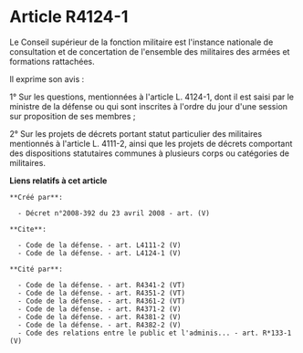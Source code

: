 # Article R4124-1

Le Conseil supérieur de la fonction militaire est l'instance nationale de consultation et de concertation de l'ensemble des
militaires des armées et formations rattachées. 

Il exprime son avis : 

1° Sur les questions, mentionnées à l'article L. 4124-1, dont il est saisi par le ministre de la défense ou qui sont
inscrites à l'ordre du jour d'une session sur proposition de ses membres ; 

2° Sur les projets de décrets portant statut particulier des militaires mentionnés à l'article L. 4111-2, ainsi que les
projets de décrets comportant des dispositions statutaires communes à plusieurs corps ou catégories de militaires.

**Liens relatifs à cet article**

	**Créé par**:

	  - Décret n°2008-392 du 23 avril 2008 - art. (V)

	**Cite**:

	  - Code de la défense. - art. L4111-2 (V)
	  - Code de la défense. - art. L4124-1 (V)

	**Cité par**:

	  - Code de la défense. - art. R4341-2 (VT)
	  - Code de la défense. - art. R4351-2 (VT)
	  - Code de la défense. - art. R4361-2 (VT)
	  - Code de la défense. - art. R4371-2 (V)
	  - Code de la défense. - art. R4381-2 (V)
	  - Code de la défense. - art. R4382-2 (V)
	  - Code des relations entre le public et l'adminis... - art. R*133-1 (V)
